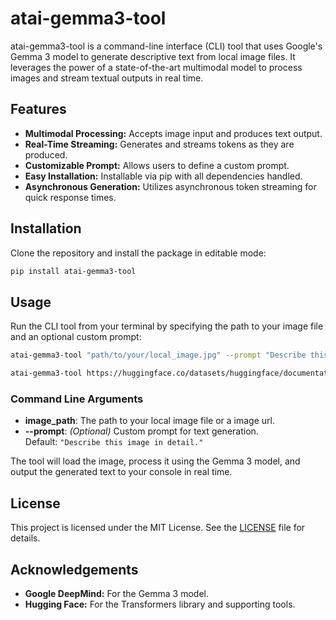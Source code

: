# atai-gemma3-tool

atai-gemma3-tool is a command-line interface (CLI) tool that uses Google's Gemma 3 model to generate descriptive text from local image files. It leverages the power of a state-of-the-art multimodal model to process images and stream textual outputs in real time.

## Features

- **Multimodal Processing:** Accepts image input and produces text output.
- **Real-Time Streaming:** Generates and streams tokens as they are produced.
- **Customizable Prompt:** Allows users to define a custom prompt.
- **Easy Installation:** Installable via pip with all dependencies handled.
- **Asynchronous Generation:** Utilizes asynchronous token streaming for quick response times.

## Installation

Clone the repository and install the package in editable mode:

```bash
pip install atai-gemma3-tool
```

## Usage

Run the CLI tool from your terminal by specifying the path to your image file and an optional custom prompt:

```bash
atai-gemma3-tool "path/to/your/local_image.jpg" --prompt "Describe this image in detail."

atai-gemma3-tool https://huggingface.co/datasets/huggingface/documentation-images/resolve/main/p-blog/candy.JPG
```

### Command Line Arguments

- **image_path**: The path to your local image file or a image url.
- **--prompt**: *(Optional)* Custom prompt for text generation.  
  Default: `"Describe this image in detail."`

The tool will load the image, process it using the Gemma 3 model, and output the generated text to your console in real time.

## License

This project is licensed under the MIT License. See the [LICENSE](LICENSE) file for details.

## Acknowledgements

- **Google DeepMind:** For the Gemma 3 model.
- **Hugging Face:** For the Transformers library and supporting tools.

